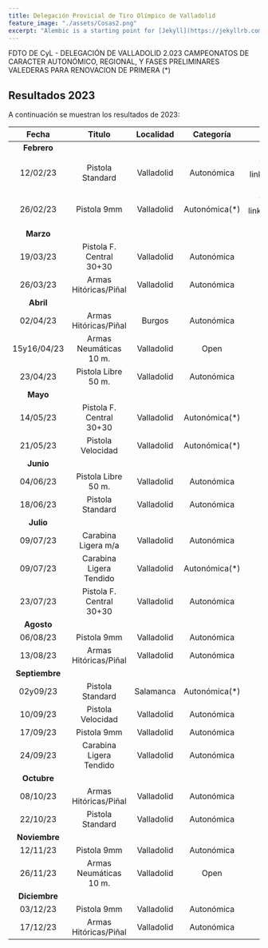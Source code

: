 ```yaml
---
title: Delegación Provicial de Tiro Olímpico de Valladolid
feature_image: "./assets/Cosas2.png"
excerpt: "Alembic is a starting point for [Jekyll](https://jekyllrb.com/) projects. Rather than starting from scratch, this boilerplate is designed to get the ball rolling immediately. Install it, configure it, tweak it, push it."
---
```


FDTO DE CyL - DELEGACIÓN DE VALLADOLID 2.023
CAMPEONATOS DE CARACTER AUTONÓMICO, REGIONAL, Y FASES PRELIMINARES 
VALEDERAS PARA RENOVACION DE PRIMERA (*)

## Resultados 2023

A continuación se muestran los resultados de 2023:

| Fecha       | Titulo                   | Localidad  | Categoría     | Resultados                                                                                       | 
|  :----:     |          :----:          |    :----:  |     :----:    |                                                :----:                                            |
| **Febrero** |                          |            |               |                                                                                                  |
| 12/02/23    | Pistola Standard         | Valladolid | Autonómica    | {% include button.html text="Acta ⬇️" link="./resultados/2023/1ps120223.pdf" color="#0366d6" %} |
| 26/02/23    | Pistola 9mm              | Valladolid | Autonómica(*) | {% include button.html text="Acta ⬇️" link="./resultados/2023/p9m260223.pdf" color="#0366d6" %} |
| **Marzo**      |                          |            |               |                                                                                              |
| 19/03/23       | Pistola F. Central 30+30 | Valladolid | Autonómica    |                                                                                              |
| 26/03/23       | Armas Hitóricas/Piñal    | Valladolid | Autonómica    |                                                                                              |
| **Abril**      |                          |            |               |                                                                                              |
| 02/04/23       | Armas Hitóricas/Piñal    | Burgos     | Autonómica    |                                                                                              |
| 15y16/04/23    | Armas Neumáticas 10 m.   | Valladolid | Open          |                                                                                              |
| 23/04/23       | Pistola Libre 50 m.      | Valladolid | Autonómica    |                                                                                              | 
| **Mayo**       |                          |            |               |                                                                                              | 
| 14/05/23       | Pistola F. Central 30+30 | Valladolid | Autonómica(*) |                                                                                              | 
| 21/05/23       | Pistola Velocidad        | Valladolid | Autonómica(*) |                                                                                              | 
| **Junio**      |                          |            |               |                                                                                              | 
| 04/06/23       | Pistola Libre 50 m.      | Valladolid | Autonómica    |                                                                                              | 
| 18/06/23       | Pistola Standard         | Valladolid | Autonómica    |                                                                                              |
| **Julio**      |                          |            |               |                                                                                              |
| 09/07/23       | Carabina Ligera m/a      | Valladolid | Autonómica    |                                                                                              |
| 09/07/23       | Carabina Ligera Tendido  | Valladolid | Autonómica(*) |                                                                                              |
| 23/07/23       | Pistola F. Central 30+30 | Valladolid | Autonómica    |                                                                                   
| **Agosto**     |                          |            |               |                                                                                              |
| 06/08/23       | Pistola 9mm              | Valladolid | Autonómica    |                                                                                              |
| 13/08/23       | Armas Hitóricas/Piñal    | Valladolid | Autonómica    |                                                                                              |
| **Septiembre** |                          |            |               |                                                                                              |
| 02y09/23       | Pistola Standard         | Salamanca  | Autonómica(*) |                                                                                              | 
| 10/09/23       | Pistola Velocidad        | Valladolid | Autonómica    |                                                                                              |
| 17/09/23       | Pistola 9mm              | Valladolid | Autonómica    |                                                                                              |
| 24/09/23       | Carabina Ligera Tendido  | Valladolid | Autonómica    |                                                                                              |
| **Octubre**    |                          |            |               |                                                                                              |
| 08/10/23       | Armas Hitóricas/Piñal    | Valladolid | Autonómica    |                                                                                              |
| 22/10/23       | Pistola Standard         | Valladolid | Autonómica    |                                                                                              |
| **Noviembre**  |                          |            |               |                                                                                              |
| 12/11/23       | Pistola 9mm              | Valladolid | Autonómica    |                                                                                              |
| 26/11/23       | Armas Neumáticas 10 m.   | Valladolid | Open          |                                                                                              
| **Diciembre**  |                          |            |               |                                                                                              |
| 03/12/23       | Pistola 9mm              | Valladolid | Autonómica    |                                                                                              |
| 17/12/23       | Armas Hitóricas/Piñal    | Valladolid | Autonómica    |                                                                                              |

